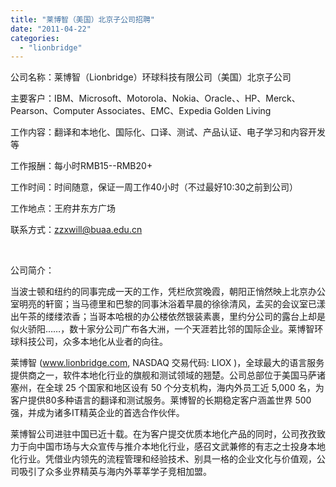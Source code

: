 ```yaml
---
title: "莱博智（美国）北京子公司招聘"
date: "2011-04-22"
categories: 
  - "lionbridge"
---
```


公司名称：莱博智（Lionbridge）环球科技有限公司（美国）北京子公司

主要客户：IBM、Microsoft、Motorola、Nokia、Oracle、、HP、Merck、Pearson、Computer Associates、EMC、Expedia Golden Living

工作内容：翻译和本地化、国际化、口译、测试、产品认证、电子学习和内容开发等

工作报酬：每小时RMB15--RMB20+

工作时间：时间随意，保证一周工作40小时（不过最好10:30之前到公司）

工作地点：王府井东方广场

联系方式：zzxwill@buaa.edu.cn

 

公司简介：

当波士顿和纽约的同事完成一天的工作，凭栏欣赏晚霞，朝阳正悄然映上北京办公室明亮的轩窗；当马德里和巴黎的同事沐浴着早晨的徐徐清风，孟买的会议室已漾出午茶的缕缕浓香；当哥本哈根的办公楼依然银装素裹，里约分公司的露台上却是似火骄阳……，数十家分公司广布各大洲，一个天涯若比邻的国际企业。莱博智环球科技公司，众多本地化从业者的向往。

莱博智 (www.lionbridge.com, NASDAQ 交易代码: LIOX )，全球最大的语言服务提供商之一，软件本地化行业的旗舰和测试领域的翘楚。公司总部位于美国马萨诸塞州，在全球 25 个国家和地区设有 50 个分支机构，海内外员工近 5,000 名，为客户提供80多种语言的翻译和测试服务。莱博智的长期稳定客户涵盖世界 500 强，并成为诸多IT精英企业的首选合作伙伴。

莱博智公司进驻中国已近十载。在为客户提交优质本地化产品的同时，公司孜孜致力于向中国市场与大众宣传与推介本地化行业，感召文武兼修的有志之士投身本地化行业。凭借业内领先的流程管理和经验技术、别具一格的企业文化与价值观，公司吸引了众多业界精英与海内外莘莘学子竞相加盟。
